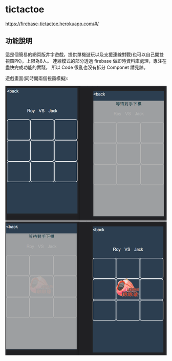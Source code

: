 # tictactoe 
https://firebase-tictactoe.herokuapp.com/#/

## 功能說明
這是個簡易的網頁版井字遊戲，提供單機遊玩以及支援連線對戰(也可以自己開雙視窗PK)，上限為8人。
連線模式的部分透過 firebase 做即時資料庫處理，專注在盡快完成功能的實踐，
所以 Code 很亂也沒有拆分 Componet 請見諒。

遊戲畫面(同時開兩個視窗模擬):

![image](035ae8b6d2aabc87106df07f0f027458.png)
![image](114f0e17a440d0f8c2529cacc41ea952.png)
